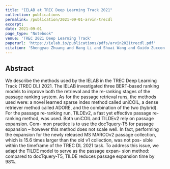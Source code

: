 ```yaml
---
title: "IELAB at TREC Deep Learning Track 2021"
collection: publications
permalink: /publication/2021-09-01-arvin-trecdl
excerpt: 
date: 2021-09-01
page_type: "Notebook"
venue: 'TREC 2021 Deep Learning Track'
paperurl: 'https://ielab.io/publications/pdfs/arvin2021trecdl.pdf'
citation: 'Shengyao Zhuang and Hang Li and Shuai Wang and Guido Zuccon. 2021. IELAB at TREC Deep Learning Track 2021. In TREC 2021 Deep Learning Track.'
---
```

## Abstract

We describe the methods used by the IELAB in the TREC Deep Learning Track (TREC DL) 2021. The IELAB investigated three BERT-based ranking models to improve both the retrieval and the re-ranking stages of the passage ranking system. As for the passage retrieval runs, the methods used were: a novel learned sparse index method called uniCOIL, a dense retriever method called ADORE, and the combination of the two (hybrid). For the passage re-ranking run, TILDEv2, a fast yet effective passage re-ranking method, was used. Both uniCOIL and TILDEv2 rely on passage expansion. Com- mon practice is to use the docTquery-T5 for passage expansion – however this method does not scale well. In fact, performing the expansion for the newly released MS MARCOv2 passage collection, which is 15.6 times larger than the old v1 collection, was not pos- sible within the timeframe of the TREC DL 2021 task. To address this issue, we adapt the TILDE model to serve as the passage expan- sion method: compared to docTquery-T5, TILDE reduces passage expansion time by 98%.